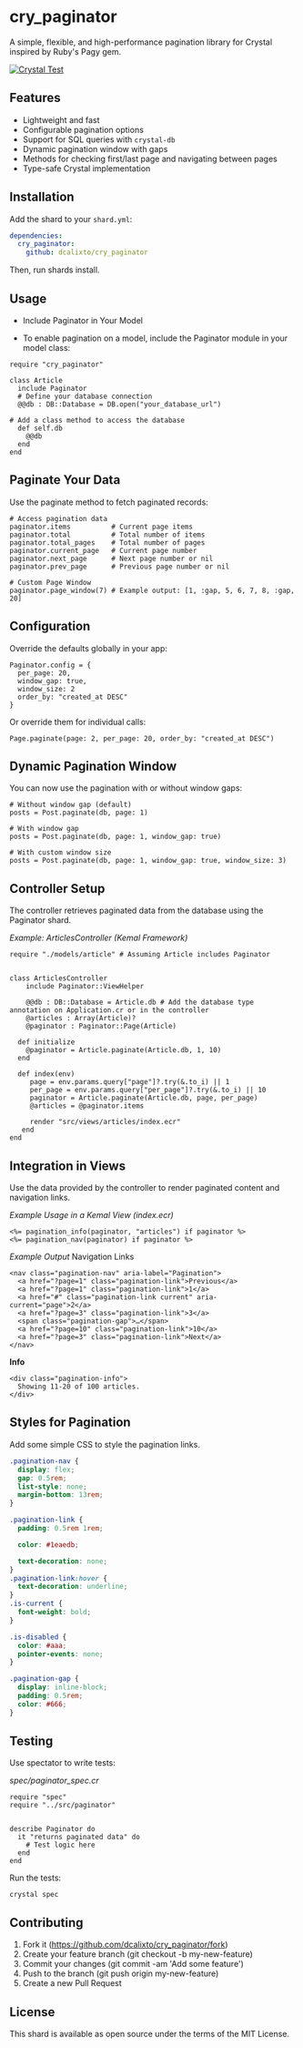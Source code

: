 # cry_paginator

A simple, flexible, and high-performance pagination library for Crystal inspired by Ruby's Pagy gem.

[![Crystal Test](https://github.com/dcalixto/cry_paginator/actions/workflows/crystal-test.yml/badge.svg?branch=master)](https://github.com/dcalixto/cry_paginator/actions/workflows/crystal-test.yml)

## Features

- Lightweight and fast
- Configurable pagination options
- Support for SQL queries with `crystal-db`
- Dynamic pagination window with gaps
- Methods for checking first/last page and navigating between pages
- Type-safe Crystal implementation

## Installation

Add the shard to your `shard.yml`:

```yaml
dependencies:
  cry_paginator:
    github: dcalixto/cry_paginator
```

Then, run shards install.

## Usage

- Include Paginator in Your Model

- To enable pagination on a model, include the Paginator module in your model class:

```crystal
require "cry_paginator"

class Article
  include Paginator
  # Define your database connection
  @@db : DB::Database = DB.open("your_database_url")

# Add a class method to access the database
  def self.db
    @@db
  end
end
```

## Paginate Your Data

Use the paginate method to fetch paginated records:

```crystal
# Access pagination data
paginator.items          # Current page items
paginator.total          # Total number of items
paginator.total_pages    # Total number of pages
paginator.current_page   # Current page number
paginator.next_page      # Next page number or nil
paginator.prev_page      # Previous page number or nil

# Custom Page Window
paginator.page_window(7) # Example output: [1, :gap, 5, 6, 7, 8, :gap, 20]

```

## Configuration

Override the defaults globally in your app:

```crystal
Paginator.config = {
  per_page: 20,
  window_gap: true,
  window_size: 2
  order_by: "created_at DESC"
}
```

Or override them for individual calls:

```crystal
Page.paginate(page: 2, per_page: 20, order_by: "created_at DESC")
```

## Dynamic Pagination Window

You can now use the pagination with or without window gaps:

```crystal
# Without window gap (default)
posts = Post.paginate(db, page: 1)

# With window gap
posts = Post.paginate(db, page: 1, window_gap: true)

# With custom window size
posts = Post.paginate(db, page: 1, window_gap: true, window_size: 3)

```

## Controller Setup

The controller retrieves paginated data from the database using the Paginator shard.

_Example: ArticlesController (Kemal Framework)_

```crystal
require "./models/article" # Assuming Article includes Paginator


class ArticlesController
    include Paginator::ViewHelper

    @@db : DB::Database = Article.db # Add the database type annotation on Application.cr or in the controller
    @articles : Array(Article)?
    @paginator : Paginator::Page(Article)

  def initialize
    @paginator = Article.paginate(Article.db, 1, 10)
  end

  def index(env)
     page = env.params.query["page"]?.try(&.to_i) || 1
     per_page = env.params.query["per_page"]?.try(&.to_i) || 10
     paginator = Article.paginate(Article.db, page, per_page)
     @articles = @paginator.items

     render "src/views/articles/index.ecr"
   end
end
```

## Integration in Views

Use the data provided by the controller to render paginated content and navigation links.

_Example Usage in a Kemal View (index.ecr)_

```crystal
<%= pagination_info(paginator, "articles") if paginator %>
<%= pagination_nav(paginator) if paginator %>

```

_Example Output_
Navigation Links

```crystal
<nav class="pagination-nav" aria-label="Pagination">
  <a href="?page=1" class="pagination-link">Previous</a>
  <a href="?page=1" class="pagination-link">1</a>
  <a href="#" class="pagination-link current" aria-current="page">2</a>
  <a href="?page=3" class="pagination-link">3</a>
  <span class="pagination-gap">…</span>
  <a href="?page=10" class="pagination-link">10</a>
  <a href="?page=3" class="pagination-link">Next</a>
</nav>
```

**Info**

```crystal
<div class="pagination-info">
  Showing 11-20 of 100 articles.
</div>
```

## Styles for Pagination

Add some simple CSS to style the pagination links.

```css
.pagination-nav {
  display: flex;
  gap: 0.5rem;
  list-style: none;
  margin-bottom: 13rem;
}

.pagination-link {
  padding: 0.5rem 1rem;

  color: #1eaedb;

  text-decoration: none;
}
.pagination-link:hover {
  text-decoration: underline;
}
.is-current {
  font-weight: bold;
}

.is-disabled {
  color: #aaa;
  pointer-events: none;
}

.pagination-gap {
  display: inline-block;
  padding: 0.5rem;
  color: #666;
}
```

## Testing

Use spectator to write tests:

_spec/paginator_spec.cr_

```crystal
require "spec"
require "../src/paginator"


describe Paginator do
  it "returns paginated data" do
    # Test logic here
  end
end
```

Run the tests:

```crystal
crystal spec
```

## Contributing

1. Fork it (https://github.com/dcalixto/cry_paginator/fork)
2. Create your feature branch (git checkout -b my-new-feature)
3. Commit your changes (git commit -am 'Add some feature')
4. Push to the branch (git push origin my-new-feature)
5. Create a new Pull Request

## License

This shard is available as open source under the terms of the MIT License.
